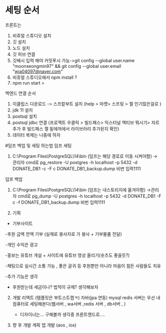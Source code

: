 
# 세팅 순서

프론트는
1. 비쥬얼 스튜디오 설치
2. 깃 설치 
3. 노드 설치
4. 깃 허브 연결
5. 깃배시 입력 해야 커밋푸시 가능->git config --global user.name "moonseongmin97" && git config --global user.email "wja04097@naver.com"
6. 비쥬얼 스튜디오에서 npm install ? 
7. npm run start  >


백엔드 연결 순서
1. 이클립스 다운로드  -> 스프맅부트 설치 (help > 마켓> 스프링 > 젤 인기많은걸로 )
2. jdk 11 설치
3. postsql 설치 
4. postsql jdbc 연결 (프로젝트 우클릭 > 빌드패스> 익스터널 액티브 뭐시기> 자르 추가 후 빌드패스 젤 밑에꺼에서 라이브러리 추가된지 확인)
5. 데이터 복제는 나중에 하자 


#덤프 백업 및 세팅 하는법
덤프 세팅
1. C:\Program Files\PostgreSQL\14\bin  (덤프는 해당 경로로 이동 시켜야함)
-> 관리자 cmd로 pg_restore -U postgres -h localhost -p 5432 -d DONATE_DB1 -c -F c DONATE_DB1_backup.dump
비번 입력1111

덤프 백업
1. C:\Program Files\PostgreSQL\14\bin    (덤프는 내스토리지에 옮겨야함)
->관리자 cmd로 pg_dump -U postgres -h localhost -p 5432 -d DONATE_DB1 -F c -f DONATE_DB1_backup.dump
비번 입력1111




1. 기획

 - 기부사이트

 -후원 금액 전액 기부 (실제로 봉사지로 가 봉사 + 기부물품 전달)

 -개인 수익은 광고
 
 -홍보는 유튜브 개설 + 사이트에 유튜브 영상 올리기(숏츠도 좋을듯?)
 
 -채팅으로 실시간 소통 가능 , 좋은 글귀 등 후원뿐만 아니라 마음이 힘든 사람들도 치유
 
 -추가 기능은 생각
 
- 후원받는데 세금이나? 법적이 규제? 생각해보자


2. 개발
   리액트 (템플릿은 부트스트랩ㅋ)
   자바(jpa 연동)
   mysql
   redis 
   서버는 우선 내 컴퓨터로 세팅해본다(웹서버 , wa서버 ,redis 서버 , db서버 , )
   + 디자이너는... 구해볼까 생각중 프론트앤드로....


4.  향 후 개발 계획
    앱 개발 (aos , ios)
    
   
